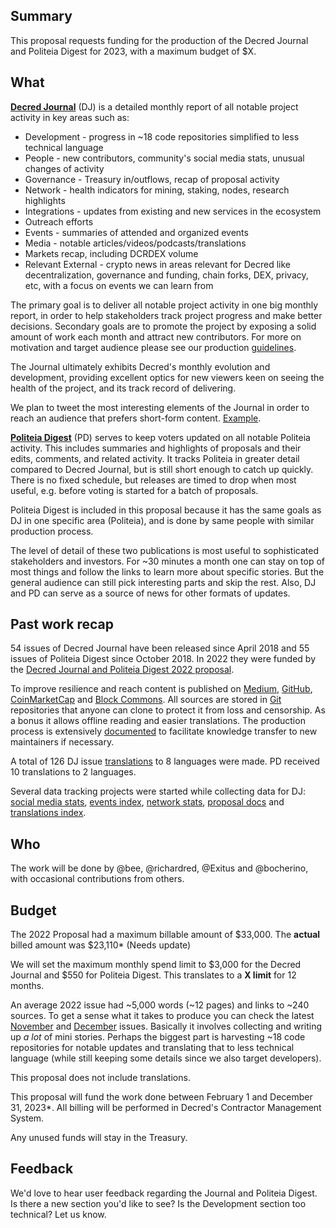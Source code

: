 ## Summary

This proposal requests funding for the production of the Decred Journal and Politeia Digest for 2023, with a maximum budget of $X.

## What

[**Decred Journal**](https://xaur.github.io/decred-news/) (DJ) is a detailed monthly report of all notable project activity in key areas such as:

- Development - progress in ~18 code repositories simplified to less technical language
- People - new contributors, community's social media stats, unusual changes of activity
- Governance - Treasury in/outflows, recap of proposal activity
- Network - health indicators for mining, staking, nodes, research highlights
- Integrations - updates from existing and new services in the ecosystem
- Outreach efforts
- Events - summaries of attended and organized events
- Media - notable articles/videos/podcasts/translations
- Markets recap, including DCRDEX volume
- Relevant External - crypto news in areas relevant for Decred like decentralization, governance and funding, chain forks, DEX, privacy, etc, with a focus on events we can learn from

The primary goal is to deliver all notable project activity in one big monthly report, in order to help stakeholders track project progress and make better decisions. Secondary goals are to promote the project by exposing a solid amount of work each month and attract new contributors. For more on motivation and target audience please see our production [guidelines](https://github.com/xaur/decred-news/blob/docs/guidelines.md#goals).

The Journal ultimately exhibits Decred's monthly evolution and development, providing excellent optics for new viewers keen on seeing the health of the project, and its track record of delivering. 

We plan to tweet the most interesting elements of the Journal in order to reach an audience that prefers short-form content. [Example](https://twitter.com/exitusdcr/status/1615852535390298114).

[**Politeia Digest**](https://blockcommons.red/politeia-digest/) (PD) serves to keep voters updated on all notable Politeia activity. This includes summaries and highlights of proposals and their edits, comments, and related activity. It tracks Politeia in greater detail compared to Decred Journal, but is still short enough to catch up quickly. There is no fixed schedule, but releases are timed to drop when most useful, e.g. before voting is started for a batch of proposals.

Politeia Digest is included in this proposal because it has the same goals as DJ in one specific area (Politeia), and is done by same people with similar production process.

The level of detail of these two publications is most useful to sophisticated stakeholders and investors. For ~30 minutes a month one can stay on top of most things and follow the links to learn more about specific stories. But the general audience can still pick interesting parts and skip the rest. Also, DJ and PD can serve as a source of news for other formats of updates.

## Past work recap

54 issues of Decred Journal have been released since April 2018 and 55 issues of Politeia Digest since October 2018. In 2022 they were funded by the [Decred Journal and Politeia Digest 2022 proposal](https://proposals.decred.org/record/4fdef29).



To improve resilience and reach content is published on [Medium](https://medium.com/decred/journals/home), [GitHub](https://xaur.github.io/decred-news/), [CoinMarketCap](https://coinmarketcap.com/headlines/signals/decred-journal-december-2020-decred/) and [Block Commons](https://blockcommons.red/politeia-digest/). All sources are stored in [Git](https://github.com/xaur/decred-news/blob/docs/guidelines.md#why-git) repositories that anyone can clone to protect it from loss and censorship. As a bonus it allows offline reading and easier translations. The production process is extensively [documented](https://github.com/xaur/decred-news/blob/docs/guidelines.md) to facilitate knowledge transfer to new maintainers if necessary.

A total of 126 DJ issue [translations](https://xaur.github.io/decred-news/) to 8 languages were made. PD received 10 translations to 2 languages.

Several data tracking projects were started while collecting data for DJ: [social media stats](https://github.com/decredcommunity/social-media-stats), [events index](https://github.com/decredcommunity/events), [network stats](https://github.com/decredcommunity/network-stats), [proposal docs](https://github.com/decredcommunity/proposals) and [translations index](https://github.com/decredcommunity/translations). 

## Who

The work will be done by @bee, @richardred, @Exitus and @bocherino, with occasional contributions from others.


## Budget

The 2022 Proposal had a maximum billable amount of $33,000. The **actual** billed amount was $23,110* (Needs update)

We will set the maximum monthly spend limit to $3,000 for the Decred Journal and $550 for Politeia Digest. This translates to a **X limit** for 12 months.

An average 2022 issue had ~5,000 words (~12 pages) and links to ~240 sources. To get a sense what it takes to produce you can check the latest [November](https://xaur.github.io/decred-news/journal/202211.html) and [December](https://xaur.github.io/decred-news/journal/202212.html) issues. Basically it involves collecting and writing up _a lot_ of mini stories. Perhaps the biggest part is harvesting ~18 code repositories for notable updates and translating that to less technical language (while still keeping some details since we also target developers).

This proposal does not include translations.

This proposal will fund the work done between February 1 and December 31, 2023*. All billing will be performed in Decred's Contractor Management System.

Any unused funds will stay in the Treasury.

## Feedback

We'd love to hear user feedback regarding the Journal and Politeia Digest. Is there a new section you'd like to see? Is the Development section too technical? Let us know.
